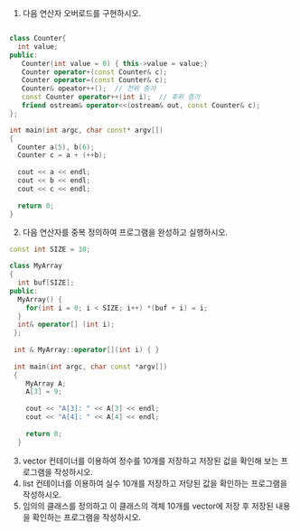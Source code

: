 1. 다음 연산자 오버로드를 구현하시오.

```c++

class Counter{
  int value;
public:
   Counter(int value = 0) { this->value = value;}
   Counter operator+(const Counter& c);
   Counter operator=(const Counter& c);
   Counter& opeator++();  // 전위 증가
   const Counter operator++(int i);  // 후위 증가
   friend ostream& operator<<(ostream& out, const Counter& c);
}; 

int main(int argc, char const* argv[])
{
  Counter a(5), b(6);
  Counter c = a + (++b);
  
  cout << a << endl;
  cout << b << endl;
  cout << c << endl;
  
  return 0;
}
```

2. 다음 연산자를 중복 정의하여 프로그램을 완성하고 실행하시오.

```c++
const int SIZE = 10;

class MyArray
{
  int buf[SIZE];
public:
  MyArray() {
    for(int i = 0; i < SIZE; i++) *(buf + i) = i;
  }
  int& operator[] (int i);
 };
 
 int & MyArray::operator[](int i) { }
 
 int main(int argc, char const *argv[])
 {
    MyArray A;
    A[3] = 9;
    
    cout << "A[3]: " << A[3] << endl;
    cout << "A[4]: " << A[4] << endl;
    
    return 0;
  }
  ```
  
  3. vector 컨테이너를 이용하여 정수를 10개를 저장하고 저장된 겂을 확인해 보는 프로그램을 작성하시오.
  4. list 컨테이너를 이용하여 실수 10개를 저장하고 저당된 값을 확인하는 프로그램을 작성하시오.
  5. 임의의 클래스를 정의하고 이 클래스의 객체 10개를 vector에 저장 후 저장된 내용을 확인하는 프로그램을 작성하시오.  
